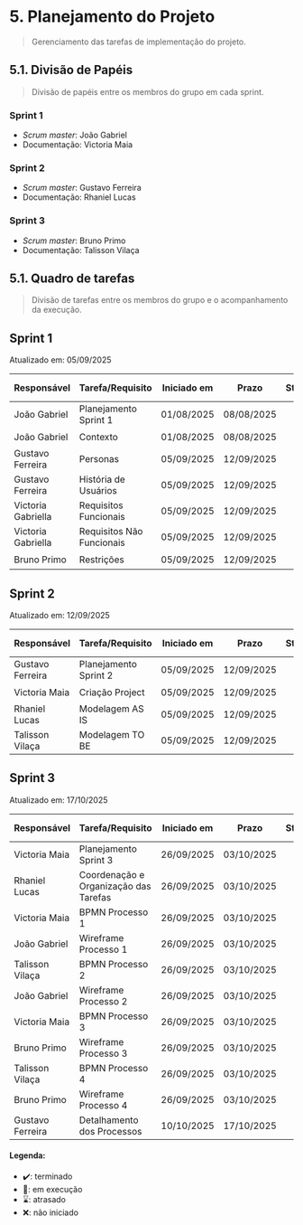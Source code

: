 # 5. Planejamento do Projeto

> Gerenciamento das tarefas de implementação do projeto.

## 5.1. Divisão de Papéis

> Divisão de papéis entre os membros do grupo em cada sprint. 

### Sprint 1
- _Scrum master_: João Gabriel
- Documentação: Victoria Maia

### Sprint 2
- _Scrum master_: Gustavo Ferreira
- Documentação: Rhaniel Lucas 

### Sprint 3
- _Scrum master_: Bruno Primo
- Documentação: Talisson Vilaça

## 5.1. Quadro de tarefas

> Divisão de tarefas entre os membros do grupo e o acompanhamento da execução.

## Sprint 1

Atualizado em: 05/09/2025

| Responsável   | Tarefa/Requisito | Iniciado em    | Prazo      | Status | Terminado em    |
| :----         |    :----         |      :----:    | :----:     | :----: | :----:          |
| João Gabriel      | Planejamento Sprint 1 | 01/08/2025     | 08/08/2025 | ✔️    | 08/08/2005      |
| João Gabriel      | Contexto | 01/08/2025     | 08/08/2025 | ✔️    | 08/08/2005      |
| Gustavo Ferreira       | Personas  | 05/09/2025  | 12/09/2025 | ✔️ | 05/09/2025 |            
| Gustavo Ferreira       | História de Usuários  |    05/09/2025  | 12/09/2025 | ✔️ |05/09/2025  |       
| Victoria Gabriella    | Requisitos Funcionais | 05/09/2025  | 12/09/2025 | ✔️ | 05/09/2025 |  
| Victoria Gabriella    | Requisitos Não Funcionais | 05/09/2025  | 12/09/2025 | ✔️ | 05/09/2025 |  
| Bruno Primo     | Restrições | 05/09/2025  | 12/09/2025 | ✔️  | 05/09/2025 |  

## Sprint 2

Atualizado em: 12/09/2025

| Responsável   | Tarefa/Requisito | Iniciado em    | Prazo      | Status | Terminado em    |
| :----         |    :----         |      :----:    | :----:     | :----: | :----:          |
| Gustavo Ferreira       | Planejamento Sprint 2  | 05/09/2025     | 12/09/2025  | ✔️    |   05/09/2025               |
| Victoria Maia      | Criação Project | 05/09/2025     | 12/09/2025  | ✔️    |   05/09/2025               |
| Rhaniel Lucas       | Modelagem AS IS |  05/09/2025    | 12/09/2025 | ✔️         | 12/09/2025  |
| Talisson Vilaça   | Modelagem TO BE |  05/09/2025    | 12/09/2025 | ✔️       |  05/09/2025 |

## Sprint 3

Atualizado em: 17/10/2025

| Responsável   | Tarefa/Requisito | Iniciado em    | Prazo      | Status | Terminado em    |
| :----         |    :----         |      :----:    | :----:     | :----: | :----:          |
| Victoria Maia  | Planejamento Sprint 3  | 26/09/2025     | 03/10/2025  | ✔️    |   03/10/2025               |
| Rhaniel Lucas  | Coordenação e Organização das Tarefas | 26/09/2025     | 03/10/2025  | ✔️    |   03/10/2025               |
| Victoria Maia | BPMN Processo 1 |  26/09/2025    | 03/10/2025 | ✔️       | 03/10/2025  |
| João Gabriel | Wireframe Processo 1 |  26/09/2025    | 03/10/2025 | ✔️       | 03/10/2025  |
| Talisson Vilaça | BPMN Processo 2 |  26/09/2025    | 03/10/2025 | ✔️       | 03/10/2025  |
| João Gabriel | Wireframe Processo 2 |  26/09/2025    | 03/10/2025 | ✔️       | 03/10/2025  |
| Victoria Maia | BPMN Processo 3 |  26/09/2025    | 03/10/2025 | ✔️       | 03/10/2025  |
| Bruno Primo | Wireframe Processo 3|  26/09/2025    | 03/10/2025 | ✔️       | 03/10/2025  |
| Talisson Vilaça | BPMN Processo 4 |  26/09/2025    | 03/10/2025 | ✔️       | 03/10/2025  |
| Bruno Primo | Wireframe Processo 4|  26/09/2025    | 03/10/2025 | 📝       | 03/10/2025  |
| Gustavo Ferreira | Detalhamento dos Processos |  10/10/2025    | 17/10/2025 | ✔️       | 17/10/2025  |


#### Legenda:
- ✔️: terminado
- 📝: em execução
- ⌛: atrasado
- ❌: não iniciado
